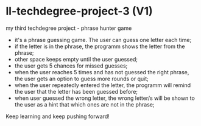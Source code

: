 # ll-techdegree-project-3 (V1)
 my third techdegree project - phrase hunter game

 - it's a phrase guessing game. The user can guess one letter each time;
 - if the letter is in the phrase, the programm shows the letter from the phrase;
 - other space keeps empty until the user guessed;
 - the user gets 5 chances for missed guesses;
 - when the user reaches 5 times and has not guessed the right phrase, the user gets an option to guess more rounds or quit;
 - when the user repeatedly entered the letter, the programm will remind the user that the letter has been guessed before;
 - when user guessed the wrong letter, the wrong letter/s will be shown to the user as a hint that which ones are not in the phrase;


Keep learning and keep pushing forward!




